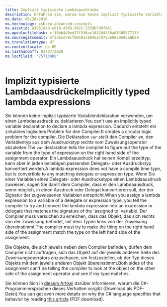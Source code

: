 ```yaml
---
title: Implizit typisierte Lambdaausdrücke
description: Erfahren Sie, warum Sie keine implizit typisierte Variablendeklaration verwenden können, um einen Lambdaausdruck zu deklarieren.
ms.date: 06/20/2016
ms.technology: csharp-advanced-concepts
ms.assetid: a3851da9-e018-4389-9922-233db7d0f841
ms.openlocfilehash: cf16bb4d9ed27f536ae163284f36a0f305877139
ms.sourcegitcommit: 5f236cd78cf09593c8945a7d753e0850e96a0b80
ms.translationtype: HT
ms.contentlocale: de-DE
ms.lasthandoff: 01/07/2020
ms.locfileid: "75713889"
---
```

# <a name="implicitly-typed-lambda-expressions"></a><span data-ttu-id="aa0d7-103">Implizit typisierte Lambdaausdrücke</span><span class="sxs-lookup"><span data-stu-id="aa0d7-103">Implicitly typed lambda expressions</span></span>

<span data-ttu-id="aa0d7-104">Sie können keine implizit typisierte Variablendeklaration verwenden, um einen Lambdaausdruck zu deklarieren.</span><span class="sxs-lookup"><span data-stu-id="aa0d7-104">You can't use an implicitly typed variable declaration to declare a lambda expression.</span></span>
<span data-ttu-id="aa0d7-105">Dadurch entsteht ein zirkuläres logisches Problem für den Compiler.</span><span class="sxs-lookup"><span data-stu-id="aa0d7-105">It creates a circular logic problem for the compiler.</span></span> <span data-ttu-id="aa0d7-106">Die Deklaration `var` stellt den Compiler an, den Variablentyp aus dem Ausdruckstyp rechts vom Zuweisungsoperator abzuleiten.</span><span class="sxs-lookup"><span data-stu-id="aa0d7-106">The `var` declaration tells the compiler to figure out the type of the variable from the type of expression on the right hand side of the assignment operator.</span></span> <span data-ttu-id="aa0d7-107">Ein Lambdaausdruck hat keinen Kompilierzeittyp, kann aber in jeden beliebigen passenden Delegats- oder Ausdruckstyp konvertiert werden.</span><span class="sxs-lookup"><span data-stu-id="aa0d7-107">A lambda expression does not have a compile time type, but is convertible to any matching delegate or expression type.</span></span> <span data-ttu-id="aa0d7-108">Wenn Sie einer Variablen eines Delegats- oder Ausdruckstyps einen Lambdaausdruck zuweisen, sagen Sie damit dem Compiler, dass er den Lambdaausdruck, wenn möglich, in einen Ausdruck oder Delegat konvertieren soll, der der Signatur der zugewiesenen Variablen entspricht.</span><span class="sxs-lookup"><span data-stu-id="aa0d7-108">When you assign a lambda expression to a variable of a delegate or expression type, you tell the compiler to try and convert the lambda expression into an expression or delegate that matches the signature of the 'assigned to' variable.</span></span> <span data-ttu-id="aa0d7-109">Der Compiler muss versuchen zu erreichen, dass das Objekt, das sich rechts von der Zuweisung befindet, mit dem Typen links von der Zuweisung übereinstimmt.</span><span class="sxs-lookup"><span data-stu-id="aa0d7-109">The compiler must try to make the thing on the right hand side of the assignment match the type on the left hand side of the assignment.</span></span> 

<span data-ttu-id="aa0d7-110">Die Objekte, die sich jeweils neben dem Compiler befinden, dürfen dem Compiler nicht auftragen, sich das Objekt auf der jeweils anderen Seite des Zuweisungsoperators anzuschauen, um festzustellen, ob der Typ dieses Objekts mit dem jeweils anderen Objekt übereinstimmt.</span><span class="sxs-lookup"><span data-stu-id="aa0d7-110">Both sides of the assignment can't be telling the compiler to look at the object on the other side of the assignment operator and see if my type matches.</span></span>

<span data-ttu-id="aa0d7-111">Sie können Sich in [diesem Artikel](https://download.microsoft.com/download/5/4/B/54B83DFE-D7AA-4155-9687-B0CF58FF65D7/type-inference.pdf) darüber informieren, warum die C#-Programmiersprachen dieses Verhalten vorgibt (Download als PDF-Datei).</span><span class="sxs-lookup"><span data-stu-id="aa0d7-111">You can get even more details on why the C# language specifies that behavior by reading [this article](https://download.microsoft.com/download/5/4/B/54B83DFE-D7AA-4155-9687-B0CF58FF65D7/type-inference.pdf) (PDF download).</span></span>
